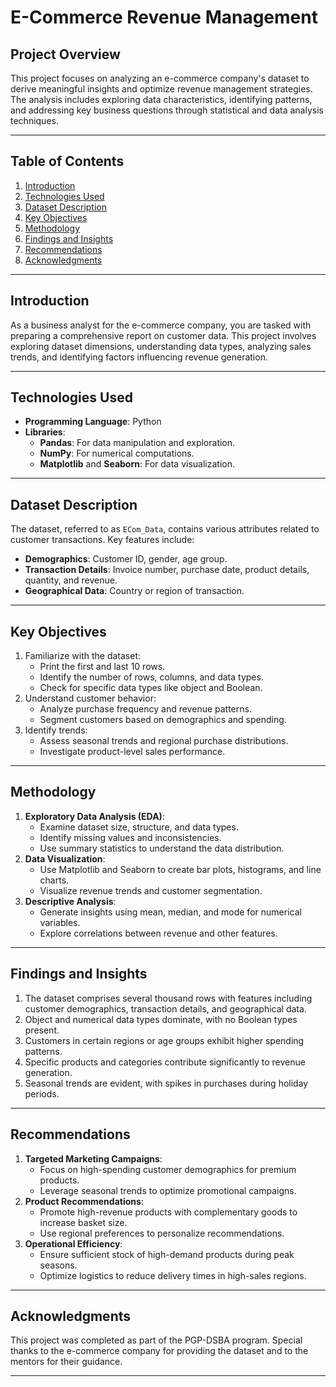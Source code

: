 # E-Commerce Revenue Management

## **Project Overview**
This project focuses on analyzing an e-commerce company's dataset to derive meaningful insights and optimize revenue management strategies. The analysis includes exploring data characteristics, identifying patterns, and addressing key business questions through statistical and data analysis techniques.

---

## **Table of Contents**
1. [Introduction](#introduction)
2. [Technologies Used](#technologies-used)
3. [Dataset Description](#dataset-description)
4. [Key Objectives](#key-objectives)
5. [Methodology](#methodology)
6. [Findings and Insights](#findings-and-insights)
7. [Recommendations](#recommendations)
8. [Acknowledgments](#acknowledgments)

---

## **Introduction**
As a business analyst for the e-commerce company, you are tasked with preparing a comprehensive report on customer data. This project involves exploring dataset dimensions, understanding data types, analyzing sales trends, and identifying factors influencing revenue generation.

---

## **Technologies Used**
- **Programming Language**: Python
- **Libraries**:
  - **Pandas**: For data manipulation and exploration.
  - **NumPy**: For numerical computations.
  - **Matplotlib** and **Seaborn**: For data visualization.

---

## **Dataset Description**
The dataset, referred to as `ECom_Data`, contains various attributes related to customer transactions. Key features include:
- **Demographics**: Customer ID, gender, age group.
- **Transaction Details**: Invoice number, purchase date, product details, quantity, and revenue.
- **Geographical Data**: Country or region of transaction.

---

## **Key Objectives**
1. Familiarize with the dataset:
   - Print the first and last 10 rows.
   - Identify the number of rows, columns, and data types.
   - Check for specific data types like object and Boolean.
2. Understand customer behavior:
   - Analyze purchase frequency and revenue patterns.
   - Segment customers based on demographics and spending.
3. Identify trends:
   - Assess seasonal trends and regional purchase distributions.
   - Investigate product-level sales performance.

---

## **Methodology**
1. **Exploratory Data Analysis (EDA)**:
   - Examine dataset size, structure, and data types.
   - Identify missing values and inconsistencies.
   - Use summary statistics to understand the data distribution.
2. **Data Visualization**:
   - Use Matplotlib and Seaborn to create bar plots, histograms, and line charts.
   - Visualize revenue trends and customer segmentation.
3. **Descriptive Analysis**:
   - Generate insights using mean, median, and mode for numerical variables.
   - Explore correlations between revenue and other features.

---

## **Findings and Insights**
1. The dataset comprises several thousand rows with features including customer demographics, transaction details, and geographical data.
2. Object and numerical data types dominate, with no Boolean types present.
3. Customers in certain regions or age groups exhibit higher spending patterns.
4. Specific products and categories contribute significantly to revenue generation.
5. Seasonal trends are evident, with spikes in purchases during holiday periods.

---

## **Recommendations**
1. **Targeted Marketing Campaigns**:
   - Focus on high-spending customer demographics for premium products.
   - Leverage seasonal trends to optimize promotional campaigns.
2. **Product Recommendations**:
   - Promote high-revenue products with complementary goods to increase basket size.
   - Use regional preferences to personalize recommendations.
3. **Operational Efficiency**:
   - Ensure sufficient stock of high-demand products during peak seasons.
   - Optimize logistics to reduce delivery times in high-sales regions.

---

## **Acknowledgments**
This project was completed as part of the PGP-DSBA program. Special thanks to the e-commerce company for providing the dataset and to the mentors for their guidance.

---
